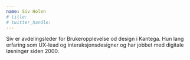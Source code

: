 ```yaml
---
name: Siv Holen
# title: 
# twitter_handle: 
---
```

Siv er avdelingsleder for Brukeropplevelse od design i Kantega. Hun lang erfaring som UX-lead og interaksjonsdesigner og har jobbet med digitale løsninger siden 2000.

